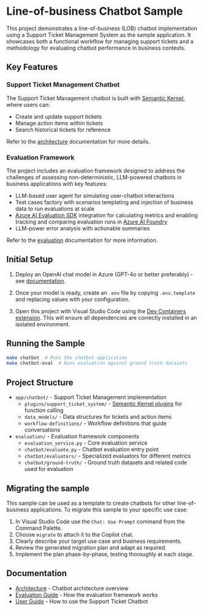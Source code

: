 # Line-of-business Chatbot Sample

This project demonstrates a line-of-business (LOB) chatbot implementation using a Support Ticket Management System as the sample application. It showcases both a functional workflow for managing support tickets and a methodology for evaluating chatbot performance in business contexts.

## Key Features

### Support Ticket Management Chatbot

The Support Ticket Management chatbot is built with [Semantic Kernel](https://github.com/microsoft/semantic-kernel), where users can:

- Create and update support tickets
- Manage action items within tickets
- Search historical tickets for reference

Refer to the [architecture](./docs/architecture/support-ticket-chatbot-architecture.md) documentation for more details.

### Evaluation Framework

The project includes an evaluation framework designed to address the challenges of assessing non-deterministic, LLM-powered chatbots in business applications with key features:

- LLM-based user agent for simulating user-chatbot interactions
- Test cases factory with scenarios templating and injection of business data to run evaluations at scale 
- [Azure AI Evaluation SDK](https://learn.microsoft.com/python/api/overview/azure/ai-evaluation-readme?view=azure-python) integration for calculating metrics and enabling tracking and comparing evaluation runs in [Azure AI Foundry](https://azure.microsoft.com/en-us/products/ai-foundry)
- LLM-power error analysis with actionable summaries

Refer to the [evaluation](./docs/evaluation/README.md) documentation for more information.

## Initial Setup

1. Deploy an OpenAI chat model in Azure (GPT-4o or better preferably) - see [documentation](https://learn.microsoft.com/azure/ai-services/openai/how-to/create-resource?pivots=web-portal).

2. Once your model is ready, create an `.env` file by copying `.env.template` and replacing values with your configuration.

3. Open this project with Visual Studio Code using the [Dev Containers extension](https://marketplace.visualstudio.com/items?itemName=ms-vscode-remote.remote-containers). This will ensure all dependencies are correctly installed in an isolated environment.

## Running the Sample

```bash
make chatbot  # Runs the chatbot application
make chatbot-eval  # Runs evaluation against ground truth datasets
```

## Project Structure

- `app/chatbot/` - Support Ticket Management implementation
  - `plugins/support_ticket_system/` - [Semantic Kernel plugins](https://learn.microsoft.com/semantic-kernel/agents/plugins/) for function calling
  - `data_models/` - Data structures for tickets and action items
  - `workflow-definitions/` - Workflow definitions that guide conversations
- `evaluation/` - Evaluation framework components
  - `evaluation_service.py` - Core evaluation service
  - `chatbot/evaluate.py` - Chatbot evaluation entry point
  - `chatbot/evaluators/` - Specialized evaluators for different metrics
  - `chatbot/ground-truth/` - Ground truth datasets and related code used for evaluation

## Migrating the sample

This sample can be used as a template to create chatbots for other line-of-business applications. To migrate this sample to your specific use case:

1. In Visual Studio Code use the `Chat: Use Prompt` command from the Command Palette.
2. Choose `migrate` to attach it to the Copilot chat.
3. Clearly describe your target use case and business requirements.
4. Review the generated migration plan and adapt as required.
5. Implement the plan phase-by-phase, testing thoroughly at each stage.

## Documentation

- [Architecture](docs/architecture/support-ticket-chatbot-architecture.md) - Chatbot architecture overview
- [Evaluation Guide](docs/evaluation/evaluation-framework-guide.md) - How the evaluation framework works
- [User Guide](docs/user-guide/support-ticket-chatbot-user-guide.md.md) - How to use the Support Ticket Chatbot
